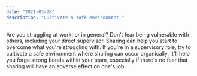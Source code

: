 ```yaml
---
date: "2021-03-28"
description: "Cultivate a safe environment."
---
```


Are you struggling at work, or in general? Don't fear being vulnerable with others, including your direct supervisor. Sharing can help you start to overcome what you're struggling with. If you're in a supervisory role, try to cultivate a safe environment where sharing can occur organically. It'll help you forge strong bonds within your team, especially if there's no fear that sharing will have an adverse effect on one's job.